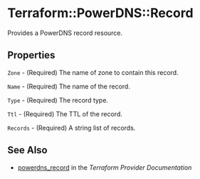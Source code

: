 # Terraform::PowerDNS::Record

Provides a PowerDNS record resource.

## Properties

`Zone` - (Required) The name of zone to contain this record.

`Name` - (Required) The name of the record.

`Type` - (Required) The record type.

`Ttl` - (Required) The TTL of the record.

`Records` - (Required) A string list of records.


## See Also

* [powerdns_record](https://www.terraform.io/docs/providers/powerdns/r/record.html) in the _Terraform Provider Documentation_
